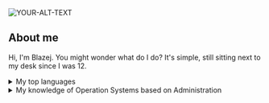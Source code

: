 <picture>
 <source media="(prefers-color-scheme: dark)" srcset="https://static1.srcdn.com/wordpress/wp-content/uploads/2023/07/anya-from-spy-x-family.jpg?q=50&fit=crop&w=1140&h=&dpr=1.5">
 <source media="(prefers-color-scheme: light)" srcset="https://static1.srcdn.com/wordpress/wp-content/uploads/2023/07/anya-from-spy-x-family.jpg?q=50&fit=crop&w=1140&h=&dpr=1.5">
 <img alt="YOUR-ALT-TEXT" src="https://static1.srcdn.com/wordpress/wp-content/uploads/2023/07/anya-from-spy-x-family.jpg?q=50&fit=crop&w=1140&h=&dpr=1.5">
</picture>

## About me 

Hi, I'm Blazej. You might wonder what do I do? It's simple, still sitting next to my desk since I was 12. 

<details>
<summary>My top languages</summary>

 | Rank | Languages |
|-----:|-----------|
|     1| Python    |
|     2| C#        |
|     3| SQL       | 

</details>

<details>
 
<summary>My knowledge of Operation Systems based on Administration</summary>

 | Knowledge  |      OS     |
|-----------:|-------------|
|  Very Good |    LINUX    |
|    Good    |   Windows   |

</details>
